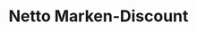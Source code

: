 ---
title: "Netto Marken-Discount"
url: /straubing/netto-marken-discount-eichendorffstrasse/
shop: Supermarkt
---